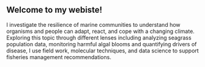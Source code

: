 ## Welcome to my webiste!

I investigate the resilience of marine communities to understand how organisms and people can adapt, react, and cope with a changing climate. Exploring this topic through different lenses including analyzing seagrass population data, monitoring harmful algal blooms and quantifying drivers of disease, I use field work, molecular techniques, and data science to support fisheries management recommendations.
